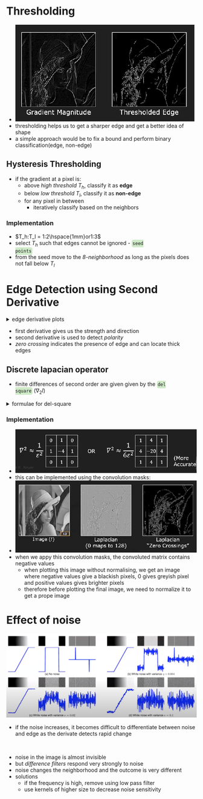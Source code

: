 # Thresholding

- ![](/assets/images/2022-01-30-15-52-25.png)
- thresholding helps us to get a sharper edge and get a better idea of shape
- a simple approach would be to fix a bound and perform binary classification(edge, non-edge)

## Hysteresis Thresholding

- if the gradient at a pixel is:
  - above *high threshold* $T_h$, classify it as **edge**
  - below *low threshold* $T_l$, classify it as **non-edge**
  - for any pixel in between
    - iteratively classify based on the neighbors

### Implementation

- $T_h:T_l = 1:2\hspace{1mm}or1:3$
- select $T_h$ such that edges cannot be ignored - <code style="background-color: #43b02a40; padding:3px 2px; border-radius: 5px">seed points</code>
- from the seed move to the *8-neighborhood* as long as the pixels does not fall below $T_l$

# Edge Detection using Second Derivative

<details>
<summary>edge derivative plots</summary>

![](/assets/images/2022-02-01-12-03-57.png)

</details>

- first derivative gives us the strength and direction
- second derivative is used to detect *polarity*
- *zero crossing* indicates the presence of edge and can locate thick edges

## Discrete lapacian operator

- finite differences of second order are given given by the <code style="background-color: #43b02a40; padding:3px 2px; border-radius: 5px">del square</code> ($\nabla_2 I$)
<details>
<summary>formulae for del-square</summary>

![](/assets/images/2022-02-01-16-03-54.png)

</details>

### Implementation

- ![](/assets/images/2022-02-01-16-05-17.png)
- this can be implemented using the convolution masks:
- ![](/assets/images/2022-02-01-16-28-48.png)
- when we appy this convolution masks, the convoluted matrix contains negative values
  - when plotting this image without normalising, we get an image where negative values give a blackish pixels, 0 gives greyish pixel and positive values gives brighter pixels
  - therefore before plotting the final image, we need to normalize it to get a prope image

# Effect of noise

![](/assets/images/2022-02-01-12-19-45.png)
- if the noise increases, it becomes difficult to differentiate between noise and edge as the derivate detects rapid change

<br>

- noise in the image is almost invisible 
- but *difference filters* respond very strongly to noise
- noise changes the neighborhood and the outcome is very different
- solutions
  - if the frequency is high, remove using low pass filter
  - use kernels of higher size to decrease noise sensitivity